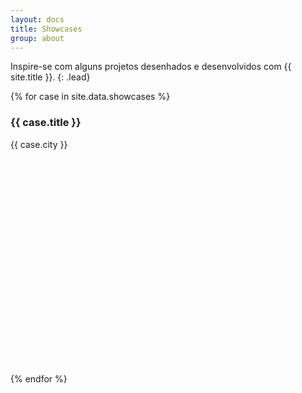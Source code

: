 ```yaml
---
layout: docs
title: Showcases
group: about
---
```


<style>
  .docs-showcases article {
    min-height: 435px;
  }
</style>

Inspire-se com alguns projetos desenhados e desenvolvidos com {{ site.title }}.
{: .lead}

<div class="row docs-showcases">
  {% for case in site.data.showcases %}
    <article class="col-sm-6">
      <a href="{% if case.url contains 'http://' %}{{ case.url }}{% else %}{{ case.url | prepend: site.baseurl | prepend: site.url }}{% endif %}" title="{{ case.title }}">
        <img class="img-thumbnail img-responsive" src="{{ site.baseurl_content }}showcases/{{ case.screenshot }}" alt="">
      </a>
      <h3 class="h5">{{ case.title }}</h3>
      <p>{{ case.city }}</p>
    </article>
  {% endfor %}
</div>

